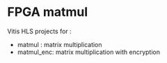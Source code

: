 # FPGA matmul 

Vitis HLS projects for : 

- matmul : matrix multiplication 
- matmul_enc: matrix multiplication with encryption


